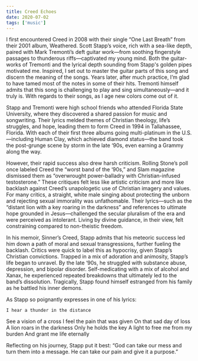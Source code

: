 ```yaml
---
title: Creed Echoes
date: 2020-07-02
tags: ['music']
---
```


I first encountered Creed in 2008 with their single “One Last Breath” from their 2001 album, Weathered. Scott Stapp’s voice, rich with a sea-like depth, paired with Mark Tremonti’s deft guitar work—from soothing fingerstyle passages to thunderous riffs—captivated my young mind. Both the guitar-works of Tremonti and the lyrical depth sounding from Stapp's golden pipes motivated me. Inspired, I set out to master the guitar parts of this song and discern the meaning of the songs. Years later, after much practice, I’m glad to have tamed most of the notes in some of their hits. Tremonti himself admits that this song is challenging to play and sing simultaneously—and it truly is. With regards to their songs, as I age new colors come out of it.

Stapp and Tremonti were high school friends who attended Florida State University, where they discovered a shared passion for music and songwriting. Their lyrics melded themes of Christian theology, life’s struggles, and hope, leading them to form Creed in 1994 in Tallahassee, Florida. With each of their first three albums going multi-platinum in the U.S.—including Human Clay, which achieved diamond status—the band took the post-grunge scene by storm in the late ‘90s, even earning a Grammy along the way.

However, their rapid success also drew harsh criticism. Rolling Stone’s poll once labeled Creed the “worst band of the ‘90s,” and Slam magazine dismissed them as “overwrought power-balladry with Christian-infused testosterone.” These critiques felt less like artistic criticism and more like backlash against Creed’s unapologetic use of Christian imagery and values. For many critics, a straight, white male singing about protecting the unborn and rejecting sexual immorality was unfathomable. Their lyrics—such as the “distant lion with a key roaring in the darkness” and references to ultimate hope grounded in Jesus—challenged the secular pluralism of the era and were perceived as intolerant. Living by divine guidance, in their view, felt constraining compared to non-theistic freedom.

In his memoir, Sinner’s Creed, Stapp admits that his meteoric success led him down a path of moral and sexual transgressions, further fueling the backlash. Critics were quick to label this as hypocrisy, given Stapp’s Christian convictions. Trapped in a mix of adoration and animosity, Stapp’s life began to unravel. By the late ‘90s, he struggled with substance abuse, depression, and bipolar disorder. Self-medicating with a mix of alcohol and Xanax, he experienced repeated breakdowns that ultimately led to the band’s dissolution. Tragically, Stapp found himself estranged from his family as he battled his inner demons.

As Stapp so poignantly expresses in one of his lyrics:

	I hear a thunder in the distance
See a vision of a cross
I feel the pain that was given
On that sad day of loss
A lion roars in the darkness
Only he holds the key
A light to free me from my burden
And grant me life eternally

Reflecting on his journey, Stapp put it best: “God can take our mess and turn them into a message. He can take our pain and give it a purpose.”